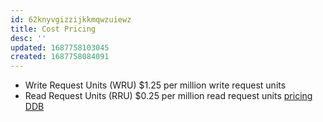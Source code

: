 ```yaml
---
id: 62knyvgizzijkkmqwzuiewz
title: Cost Pricing
desc: ''
updated: 1687758103045
created: 1687758084091
---
```


- Write Request Units (WRU)	$1.25 per million write request units
- Read Request Units (RRU)	$0.25 per million read request units
[pricing DDB](https://aws.amazon.com/dynamodb/pricing/on-demand/)